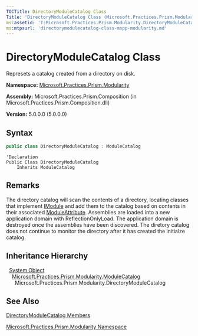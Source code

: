 ```yaml
---
TOCTitle: DirectoryModuleCatalog Class
Title: 'DirectoryModuleCatalog Class (Microsoft.Practices.Prism.Modularity)'
ms:assetid: 'T:Microsoft.Practices.Prism.Modularity.DirectoryModuleCatalog'
ms:mtpsurl: 'directorymodulecatalog-class-mspp-modularity.md'
---
```


# DirectoryModuleCatalog Class

Represets a catalog created from a directory on disk.

**Namespace:** [Microsoft.Practices.Prism.Modularity](/patterns-practices/reference/mspp-modularity-namespace)

**Assembly:** Microsoft.Practices.Prism.Composition (in Microsoft.Practices.Prism.Composition.dll)

**Version:** 5.0.0.0 (5.0.0.0)

## Syntax

```C#
public class DirectoryModuleCatalog : ModuleCatalog
```

```VB
'Declaration
Public Class DirectoryModuleCatalog
	Inherits ModuleCatalog
```

## Remarks

The directory catalog will scan the contents of a directory, locating classes that implement [IModule](/patterns-practices/reference/imodule-interface-mspp-modularity) and add them to the catalog based on contents in their associated [ModuleAttribute](/patterns-practices/reference/moduleattribute-class-mspp-modularity). Assemblies are loaded into a new application domain with ReflectionOnlyLoad. The application domain is destroyed once the assemblies have been discovered. The diretory catalog does not continue to monitor the directory after it has created the initialze catalog.

## Inheritance Hierarchy

&nbsp;&nbsp;[System.Object](http://msdn.microsoft.com/en-us/library/e5kfa45b)<br/>
&nbsp;&nbsp;&nbsp;&nbsp;[Microsoft.Practices.Prism.Modularity.ModuleCatalog](/patterns-practices/reference/modulecatalog-class-mspp-modularity)<br/>
&nbsp;&nbsp;&nbsp;&nbsp;&nbsp;&nbsp;Microsoft.Practices.Prism.Modularity.DirectoryModuleCatalog

## See Also

[DirectoryModuleCatalog Members](/patterns-practices/reference/directorymodulecatalog-members-mspp-modularity)

[Microsoft.Practices.Prism.Modularity Namespace](/patterns-practices/reference/mspp-modularity-namespace)